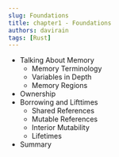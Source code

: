 ```yaml
---
slug: Foundations
title: chapter1 - Foundations
authors: davirain
tags: [Rust]
---
```


- Talking About Memory
    - Memory Terminology
    - Variables in Depth 
    - Memory Regions
- Ownership 
- Borrowing and Lifttimes
    - Shared References
    - Mutable References
    - Interior Mutability
    - Lifetimes
- Summary